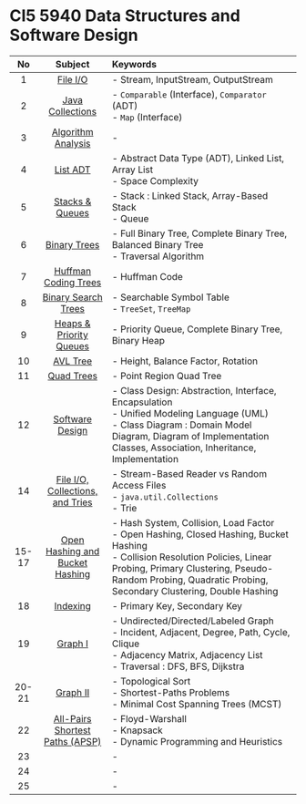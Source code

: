 # CI5 5940 Data Structures and Software Design

|No|Subject|Keywords|
|:-:|:-:|:-|
| 1|[File I/O](notes/m01/01.md)|- Stream, InputStream, OutputStream|
| 2|[Java Collections](notes/02.md)|- `Comparable` (Interface), `Comparator` (ADT) <br> - `Map` (Interface)|
| 3|[Algorithm Analysis](notes/03.md)|- |
| 4|[List ADT](notes/04.md)|- Abstract Data Type (ADT), Linked List, Array List <br> - Space Complexity|
| 5|[Stacks & Queues](notes/05.md)|- Stack : Linked Stack, Array-Based Stack <br> - Queue|
| 6|[Binary Trees](notes/06.md)|- Full Binary Tree, Complete Binary Tree, Balanced Binary Tree <br> - Traversal Algorithm|
| 7|[Huffman Coding Trees](notes/07.md)|- Huffman Code|
| 8|[Binary Search Trees](notes/08.md)|- Searchable Symbol Table <br> - `TreeSet`, `TreeMap`|
| 9|[Heaps & Priority Queues](notes/09.md)|- Priority Queue, Complete Binary Tree, Binary Heap|
|10|[AVL Tree](notes/10.md)|- Height, Balance Factor, Rotation|
|11|[Quad Trees](notes/11.md)|- Point Region Quad Tree|
|12|[Software Design](notes/12.md)|- Class Design: Abstraction, Interface, Encapsulation <br>- Unified Modeling Language (UML)<br>- Class Diagram : Domain Model Diagram, Diagram of Implementation Classes, Association, Inheritance, Implementation|
|14|[File I/O, Collections, and Tries](notes/14.md)|- Stream-Based Reader vs Random Access Files <br> - `java.util.Collections` <br> - Trie|
|15-17|[Open Hashing and Bucket Hashing](notes/15.md)|- Hash System, Collision, Load Factor<br>- Open Hashing, Closed Hashing, Bucket Hashing<br>- Collision Resolution Policies, Linear Probing, Primary Clustering, Pseudo-Random Probing, Quadratic Probing, Secondary Clustering, Double Hashing|
|18|[Indexing](notes/18.md)|- Primary Key, Secondary Key|
|19|[Graph I](notes/19.md)|- Undirected/Directed/Labeled Graph <br> - Incident, Adjacent, Degree, Path, Cycle, Clique <br> - Adjacency Matrix, Adjacency List <br> - Traversal : DFS, BFS, Dijkstra|
|20-21|[Graph II](notes/20.md)|- Topological Sort <br> - Shortest-Paths Problems <br> - Minimal Cost Spanning Trees (MCST)|
|22|[All-Pairs Shortest Paths (APSP)](notes/22.md)|- Floyd-Warshall <br> - Knapsack <br> - Dynamic Programming and Heuristics|
|23|[]()|- |
|24|[]()|- |
|25|[]()|- |



